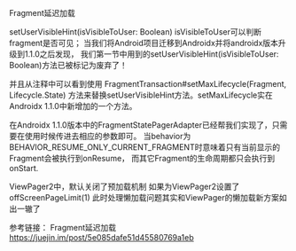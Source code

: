  Fragment延迟加载

setUserVisibleHint(isVisibleToUser: Boolean)
isVisibleToUser可以判断fragment是否可见；
当我们将Android项目迁移到Androidx并将androidx版本升级到1.1.0之后发现，
我们第一节中用到的setUserVisibleHint(isVisibleToUser: Boolean)方法已被标记为废弃了！

并且从注释中可以看到使用 FragmentTransaction#setMaxLifecycle(Fragment, Lifecycle.State)
方法来替换setUserVisibleHint方法。setMaxLifecycle实在Androidx 1.1.0中新增加的一个方法。

在Androidx 1.1.0版本中的FragmentStatePagerAdapter已经帮我们实现了，只需要在使用时候传进去相应的参数即可。
当behavior为BEHAVIOR_RESUME_ONLY_CURRENT_FRAGMENT时意味着只有当前显示的Fragment会被执行到onResume，
而其它Fragment的生命周期都只会执行到onStart.

ViewPager2中，默认关闭了预加载机制
如果为ViewPager2设置了offScreenPageLimit(1)
此时处理懒加载问题其实和ViewPager的懒加载新方案如出一辙了


参考链接：
Fragment延迟加载
https://juejin.im/post/5e085dafe51d45580769a1eb
